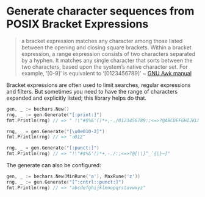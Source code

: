 # Generate character sequences from POSIX Bracket Expressions

> a bracket expression matches any character among those listed between the
> opening and closing square brackets.  Within a bracket expression, a range
> expression consists of two characters separated by a hyphen. It matches any
> single character that sorts between the two characters, based upon the
> system’s native character set. For example, ‘[0-9]’ is equivalent to
> ‘[0123456789]’ ~ [GNU Awk
> manual](https://www.gnu.org/software/gawk/manual/html_node/Bracket-Expressions.html)

Bracket expressions are often used to limit searches, regular expressions and
filters. But sometimes you need to have the range of characters expanded and
explicitly listed; this library helps do that.

```go
gen, _ := bechars.New()
rng, _ := gen.Generate("[:print:]")
fmt.Println(rng) // => " !\"#$%&'()*+,-./0123456789:;<=>?@ABCDEFGHIJKLMNOPQRSTUVWXYZ[\\]^_`abcdefghijklmnopqrstuvwxyz{|}~"

rng, _ = gen.Generate("[\u0e010-2]")
fmt.Println(rng) // => "ก012"

rng, _ = gen.Generate("[:punct:]")
fmt.Println(rng) // => "!\"#$%&'()*+,-./:;<=>?@[\\]^_`{|}~]"
```

The generate can also be configured:

```go
gen, _ := bechars.New(MinRune('a'), MaxRune('z'))
rng, _ := gen.Generate("[^:cntrl::punct:]")
fmt.Println(rng) // => "abcdefghijklmnopqrstuvwxyz"
```

